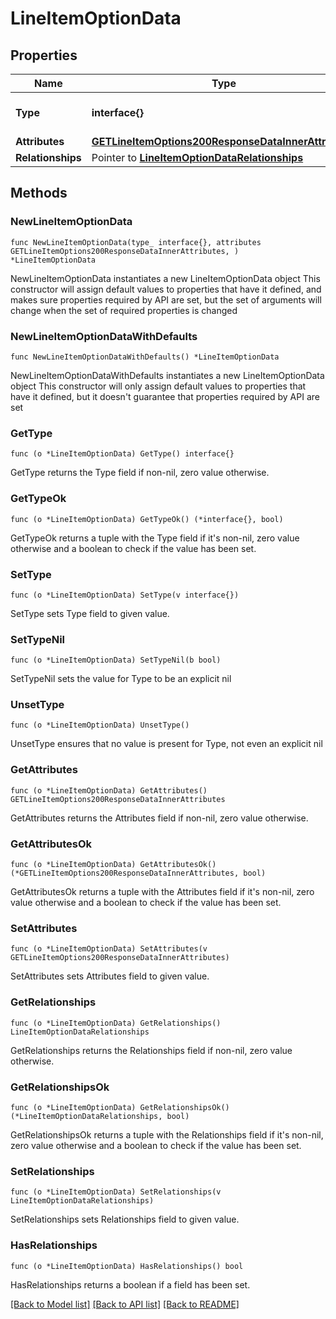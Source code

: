 # LineItemOptionData

## Properties

Name | Type | Description | Notes
------------ | ------------- | ------------- | -------------
**Type** | **interface{}** | The resource&#39;s type | 
**Attributes** | [**GETLineItemOptions200ResponseDataInnerAttributes**](GETLineItemOptions200ResponseDataInnerAttributes.md) |  | 
**Relationships** | Pointer to [**LineItemOptionDataRelationships**](LineItemOptionDataRelationships.md) |  | [optional] 

## Methods

### NewLineItemOptionData

`func NewLineItemOptionData(type_ interface{}, attributes GETLineItemOptions200ResponseDataInnerAttributes, ) *LineItemOptionData`

NewLineItemOptionData instantiates a new LineItemOptionData object
This constructor will assign default values to properties that have it defined,
and makes sure properties required by API are set, but the set of arguments
will change when the set of required properties is changed

### NewLineItemOptionDataWithDefaults

`func NewLineItemOptionDataWithDefaults() *LineItemOptionData`

NewLineItemOptionDataWithDefaults instantiates a new LineItemOptionData object
This constructor will only assign default values to properties that have it defined,
but it doesn't guarantee that properties required by API are set

### GetType

`func (o *LineItemOptionData) GetType() interface{}`

GetType returns the Type field if non-nil, zero value otherwise.

### GetTypeOk

`func (o *LineItemOptionData) GetTypeOk() (*interface{}, bool)`

GetTypeOk returns a tuple with the Type field if it's non-nil, zero value otherwise
and a boolean to check if the value has been set.

### SetType

`func (o *LineItemOptionData) SetType(v interface{})`

SetType sets Type field to given value.


### SetTypeNil

`func (o *LineItemOptionData) SetTypeNil(b bool)`

 SetTypeNil sets the value for Type to be an explicit nil

### UnsetType
`func (o *LineItemOptionData) UnsetType()`

UnsetType ensures that no value is present for Type, not even an explicit nil
### GetAttributes

`func (o *LineItemOptionData) GetAttributes() GETLineItemOptions200ResponseDataInnerAttributes`

GetAttributes returns the Attributes field if non-nil, zero value otherwise.

### GetAttributesOk

`func (o *LineItemOptionData) GetAttributesOk() (*GETLineItemOptions200ResponseDataInnerAttributes, bool)`

GetAttributesOk returns a tuple with the Attributes field if it's non-nil, zero value otherwise
and a boolean to check if the value has been set.

### SetAttributes

`func (o *LineItemOptionData) SetAttributes(v GETLineItemOptions200ResponseDataInnerAttributes)`

SetAttributes sets Attributes field to given value.


### GetRelationships

`func (o *LineItemOptionData) GetRelationships() LineItemOptionDataRelationships`

GetRelationships returns the Relationships field if non-nil, zero value otherwise.

### GetRelationshipsOk

`func (o *LineItemOptionData) GetRelationshipsOk() (*LineItemOptionDataRelationships, bool)`

GetRelationshipsOk returns a tuple with the Relationships field if it's non-nil, zero value otherwise
and a boolean to check if the value has been set.

### SetRelationships

`func (o *LineItemOptionData) SetRelationships(v LineItemOptionDataRelationships)`

SetRelationships sets Relationships field to given value.

### HasRelationships

`func (o *LineItemOptionData) HasRelationships() bool`

HasRelationships returns a boolean if a field has been set.


[[Back to Model list]](../README.md#documentation-for-models) [[Back to API list]](../README.md#documentation-for-api-endpoints) [[Back to README]](../README.md)


